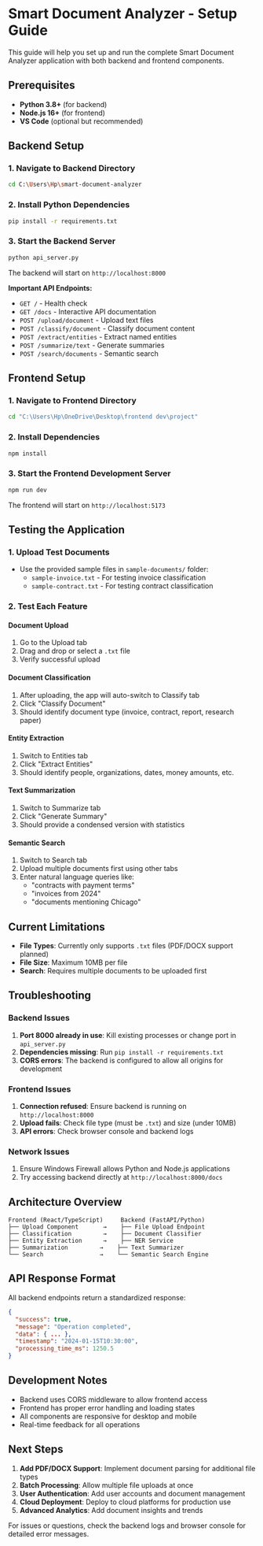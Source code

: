 # Smart Document Analyzer - Setup Guide

This guide will help you set up and run the complete Smart Document Analyzer application with both backend and frontend components.

## Prerequisites

- **Python 3.8+** (for backend)
- **Node.js 16+** (for frontend)
- **VS Code** (optional but recommended)

## Backend Setup

### 1. Navigate to Backend Directory
```bash
cd C:\Users\Hp\smart-document-analyzer
```

### 2. Install Python Dependencies
```bash
pip install -r requirements.txt
```

### 3. Start the Backend Server
```bash
python api_server.py
```

The backend will start on `http://localhost:8000`

**Important API Endpoints:**
- `GET /` - Health check
- `GET /docs` - Interactive API documentation
- `POST /upload/document` - Upload text files
- `POST /classify/document` - Classify document content
- `POST /extract/entities` - Extract named entities
- `POST /summarize/text` - Generate summaries
- `POST /search/documents` - Semantic search

## Frontend Setup

### 1. Navigate to Frontend Directory
```bash
cd "C:\Users\Hp\OneDrive\Desktop\frontend dev\project"
```

### 2. Install Dependencies
```bash
npm install
```

### 3. Start the Frontend Development Server
```bash
npm run dev
```

The frontend will start on `http://localhost:5173`

## Testing the Application

### 1. Upload Test Documents
- Use the provided sample files in `sample-documents/` folder:
  - `sample-invoice.txt` - For testing invoice classification
  - `sample-contract.txt` - For testing contract classification

### 2. Test Each Feature

#### Document Upload
1. Go to the Upload tab
2. Drag and drop or select a `.txt` file
3. Verify successful upload

#### Document Classification
1. After uploading, the app will auto-switch to Classify tab
2. Click "Classify Document"
3. Should identify document type (invoice, contract, report, research paper)

#### Entity Extraction
1. Switch to Entities tab
2. Click "Extract Entities" 
3. Should identify people, organizations, dates, money amounts, etc.

#### Text Summarization
1. Switch to Summarize tab
2. Click "Generate Summary"
3. Should provide a condensed version with statistics

#### Semantic Search
1. Switch to Search tab
2. Upload multiple documents first using other tabs
3. Enter natural language queries like:
   - "contracts with payment terms"
   - "invoices from 2024"
   - "documents mentioning Chicago"

## Current Limitations

- **File Types**: Currently only supports `.txt` files (PDF/DOCX support planned)
- **File Size**: Maximum 10MB per file
- **Search**: Requires multiple documents to be uploaded first

## Troubleshooting

### Backend Issues
1. **Port 8000 already in use**: Kill existing processes or change port in `api_server.py`
2. **Dependencies missing**: Run `pip install -r requirements.txt`
3. **CORS errors**: The backend is configured to allow all origins for development

### Frontend Issues
1. **Connection refused**: Ensure backend is running on `http://localhost:8000`
2. **Upload fails**: Check file type (must be `.txt`) and size (under 10MB)
3. **API errors**: Check browser console and backend logs

### Network Issues
1. Ensure Windows Firewall allows Python and Node.js applications
2. Try accessing backend directly at `http://localhost:8000/docs`

## Architecture Overview

```
Frontend (React/TypeScript)     Backend (FastAPI/Python)
├── Upload Component       →    ├── File Upload Endpoint
├── Classification         →    ├── Document Classifier  
├── Entity Extraction      →    ├── NER Service
├── Summarization         →    ├── Text Summarizer
└── Search                →    └── Semantic Search Engine
```

## API Response Format

All backend endpoints return a standardized response:
```json
{
  "success": true,
  "message": "Operation completed",
  "data": { ... },
  "timestamp": "2024-01-15T10:30:00",
  "processing_time_ms": 1250.5
}
```

## Development Notes

- Backend uses CORS middleware to allow frontend access
- Frontend has proper error handling and loading states
- All components are responsive for desktop and mobile
- Real-time feedback for all operations

## Next Steps

1. **Add PDF/DOCX Support**: Implement document parsing for additional file types
2. **Batch Processing**: Allow multiple file uploads at once  
3. **User Authentication**: Add user accounts and document management
4. **Cloud Deployment**: Deploy to cloud platforms for production use
5. **Advanced Analytics**: Add document insights and trends

For issues or questions, check the backend logs and browser console for detailed error messages.
